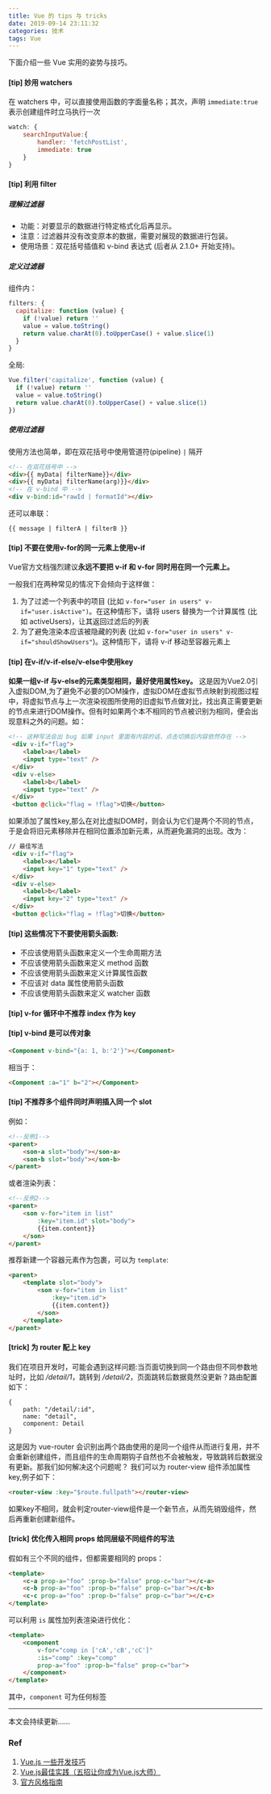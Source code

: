 ```yaml
---
title: Vue 的 tips 与 tricks
date: 2019-09-14 23:11:32
categories: 技术
tags: Vue
---
```


下面介绍一些 Vue 实用的姿势与技巧。

#### [tip] 妙用 watchers

在 watchers 中，可以直接使用函数的字面量名称；其次，声明 `immediate:true` 表示创建组件时立马执行一次

```js
watch: {
    searchInputValue:{
        handler: 'fetchPostList',
        immediate: true
    }
}
```

<!--more-->

#### [tip] 利用 filter

##### 理解过滤器

- 功能：对要显示的数据进行特定格式化后再显示。
- 注意：过滤器并没有改变原本的数据，需要对展现的数据进行包装。
- 使用场景：双花括号插值和 v-bind 表达式 (后者从 2.1.0+ 开始支持)。

##### 定义过滤器

组件内：
```js
filters: {
  capitalize: function (value) {
    if (!value) return ''
    value = value.toString()
    return value.charAt(0).toUpperCase() + value.slice(1)
  }
}
```

全局:
```js
Vue.filter('capitalize', function (value) {
  if (!value) return ''
  value = value.toString()
  return value.charAt(0).toUpperCase() + value.slice(1)
})
```

##### 使用过滤器

使用方法也简单，即在双花括号中使用管道符(pipeline) `|` 隔开

```html
<!-- 在双花括号中 -->
<div>{{ myData| filterName}}</div>
<div>{{ myData| filterName(arg)}}</div>
<!-- 在 v-bind 中 -->
<div v-bind:id="rawId | formatId"></div>
```

还可以串联：
```
{{ message | filterA | filterB }}
```

#### [tip] 不要在使用v-for的同一元素上使用v-if

Vue官方文档强烈建议**永远不要把 v-if 和 v-for 同时用在同一个元素上。**

一般我们在两种常见的情况下会倾向于这样做：

1. 为了过滤一个列表中的项目 (比如 `v-for="user in users" v-if="user.isActive")`。在这种情形下，请将 users 替换为一个计算属性 (比如 activeUsers)，让其返回过滤后的列表
2. 为了避免渲染本应该被隐藏的列表 (比如 `v-for="user in users" v-if="shouldShowUsers"`)。这种情形下，请将 v-if 移动至容器元素上

#### [tip] 在v-if/v-if-else/v-else中使用key

**如果一组v-if 与v-else的元素类型相同，最好使用属性key。**
这是因为Vue2.0引入虚拟DOM,为了避免不必要的DOM操作，虚拟DOM在虚拟节点映射到视图过程中，将虚拟节点与上一次渲染视图所使用的旧虚拟节点做对比，找出真正需要更新的节点来进行DOM操作。但有时如果两个本不相同的节点被识别为相同，便会出现意料之外的问题。如：

```html
<!-- 这种写法会出 bug 如果 input 里面有内容的话，点击切换后内容依然存在 -->
 <div v-if="flag">
    <label>a</label>
    <input type="text" />
 </div>
 <div v-else>
    <label>b</label>
    <input type="text" />
 </div>
 <button @click="flag = !flag">切换</button>
```

如果添加了属性key,那么在对比虚拟DOM时，则会认为它们是两个不同的节点，于是会将旧元素移除并在相同位置添加新元素，从而避免漏洞的出现。改为：
```html
// 最佳写法
 <div v-if="flag">
    <label>a</label>
    <input key="1" type="text" />
 </div>
 <div v-else>
    <label>b</label>
    <input key="2" type="text" />
 </div>
 <button @click="flag = !flag">切换</button>
```

#### [tip] 这些情况下不要使用箭头函数:
- 不应该使用箭头函数来定义一个生命周期方法
- 不应该使用箭头函数来定义 method 函数
- 不应该使用箭头函数来定义计算属性函数
- 不应该对 data 属性使用箭头函数
- 不应该使用箭头函数来定义 watcher 函数

#### [tip] v-for 循环中不推荐 index 作为 key

#### [tip] v-bind 是可以传对象
```html
<Component v-bind="{a: 1, b:'2'}"></Component>
```

相当于：
```html
<Component :a="1" b="2"></Component>
```

#### [tip] 不推荐多个组件同时声明插入同一个 slot

例如：
```html
<!--反例1-->
<parent>
    <son-a slot="body"></son-a>
    <son-b slot="body"></son-b>
</parent>
```

或者渲染列表：
```html
<!--反例2-->
<parent>
    <son v-for="item in list"
        :key="item.id" slot="body">
        {{item.content}}
    </son>
</parent>
```

推荐新建一个容器元素作为包裹，可以为 `template`:
```html
<parent>
    <template slot="body">
        <son v-for="item in list"
            :key="item.id">
            {{item.content}}
        </son>
    </template>
</parent>
```

#### [trick] 为 router 配上 key

我们在项目开发时，可能会遇到这样问题:当页面切换到同一个路由但不同参数地址时，比如 */detail/1*，跳转到 */detail/2*，页面跳转后数据竟然没更新？路由配置如下：

```
{
    path: "/detail/:id",
    name: "detail",
    component: Detail
}
```

这是因为 vue-router 会识别出两个路由使用的是同一个组件从而进行复用，并不会重新创建组件，而且组件的生命周期钩子自然也不会被触发，导致跳转后数据没有更新。那我们如何解决这个问题呢？
我们可以为 router-view 组件添加属性 key,例子如下：
```html
<router-view :key="$route.fullpath"></router-view>
```

如果key不相同，就会判定router-view组件是一个新节点，从而先销毁组件，然后再重新创建新组件。

#### [trick] 优化传入相同 props 给同层级不同组件的写法

假如有三个不同的组件，但都需要相同的 props：
```html
<template>
    <c-a prop-a="foo" :prop-b="false" prop-c="bar"></c-a>
    <c-b prop-a="foo" :prop-b="false" prop-c="bar"></c-b>
    <c-c prop-a="foo" :prop-b="false" prop-c="bar"></c-c>
</template>
```

可以利用 `is` 属性加列表渲染进行优化：
```html
<template>
    <component
        v-for="comp in ['cA','cB','cC']"
        :is="comp" :key="comp"
        prop-a="foo" :prop-b="false" prop-c="bar">
    </component>
</template>
```

其中，`component` 可为任何标签

---

本文会持续更新……

### Ref

1. [Vue.js 一些开发技巧](https://github.com/ljianshu/Blog/issues/71)
2. [Vue.js最佳实践（五招让你成为Vue.js大师）](https://segmentfault.com/a/1190000014085613)
3. [官方风格指南](https://cn.vuejs.org/v2/style-guide/)
